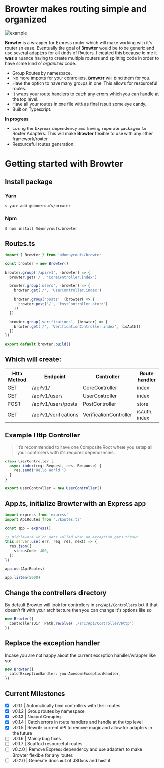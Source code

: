 # Browter makes routing simple and organized

![example](https://i.imgur.com/oegU7K0.png)

**Browter** is a wrapper for Express router which will make working with it's router an ease. Eventually the goal of **Browter** would be to be generic and use several adapters for all kinds of Routers. I created this because to me it **was** a nuance having to create multiple routers and splitting code in order to have some kind of _organized_ code.

- Group Routes by namespace.
- No more imports for your controllers. **Browter** will bind them for you.
- Have the option to have many groups in one. This allows for resourceful routes.
- It wraps your route handlers to catch any errors which you can handle at the top level.
- Have all your routes in one file with as final result some eye candy.
- Built on Typescript.

**In progress**

- Losing the Express dependency and having seperate packages for Router Adapters. This will make **Browter** flexible to use with any other framework/router.
- Resourceful routes generation.

# Getting started with Browter

## Install package

### Yarn

```
$ yarn add @donnyroufs/browter
```

### Npm

```
$ npm install @donnyroufs/browter
```

## Routes.ts

```ts
import { Browter } from '@donnyroufs/browter'

const browter = new Browter()

browter.group('/api/v1', (browter) => {
  browter.get('/', 'CoreController.index')

  browter.group('users', (browter) => {
    browter.get('/', 'UserController.index')

    browter.group('posts', (browter) => {
      browter.post('/', 'PostController.store')
    })
  })

  browter.group('verifications', (browter) => {
    browter.get('/', 'VerificationController.index', [isAuth])
  })
})

export default browter.build()
```

## Which will create:

| Http Method | Endpoint              | Controller             | Route handler |
| ----------- | --------------------- | ---------------------- | ------------- |
| GET         | /api/v1/              | CoreController         | index         |
| GET         | /api/v1/users         | UserController         | index         |
| POST        | /api/v1/users/posts   | PostController         | store         |
| GET         | /api/v1/verifications | VerificationController | isAuth, index |

## Example Http Controller

> It's recommended to have one Composite Root where you setup all your controllers with it's required dependencies.

```ts
class UserController {
  async index(req: Request, res: Response) {
    res.send('Hello World!')
  }
}

export userController = new UserController()
```

## App.ts, initialize Browter with an Express app

```ts
import express from 'express'
import ApiRoutes from './Routes.ts'

const app = express()

// Middleware which gets called when an exception gets thrown
this.server.use((err, req, res, next) => {
  res.json({
    statusCode: 400,
  })
})

app.use(ApiRoutes)

app.listen(5000)
```

## Change the controllers directory

By default Browter will look for controllers in `src/Api/Controllers` but if that doesn't fit with your architecture then you can change it's options like so

```ts
new Browter({
  controllersDir: Path.resolve('./src/Api/Controller/Http")
})
```

## Replace the exception handler

Incase you are not happy about the current exception handler/wrapper like so:

```ts
new Browter({
  catchExceptionHandler: yourAwesomeExceptionHandler,
})
```

## Current Milestones

- [x] v0.1.1 | Automatically bind controllers with their routes
- [x] v0.1.2 | Group routes by namespace
- [x] v0.1.3 | Nested Grouping
- [x] v0.1.4 | Catch errors in route handlers and handle at the top level
- [x] v0.1.5 | Rewrite current API to remove magic and allow for adapters in the future
- [ ] v0.1.6 | Mainly bug fixes
- [ ] v0.1.7 | Scaffold resourceful routes
- [ ] v0.2.0 | Remove Express dependency and use adapters to make Browter flexible for any router.
- [ ] v0.2.0 | Generate docs out of JSDocs and host it.

